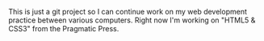 This is just a git project so I can continue work on my web development practice
between various computers. Right now I'm working on "HTML5 & CSS3" from the
Pragmatic Press.
